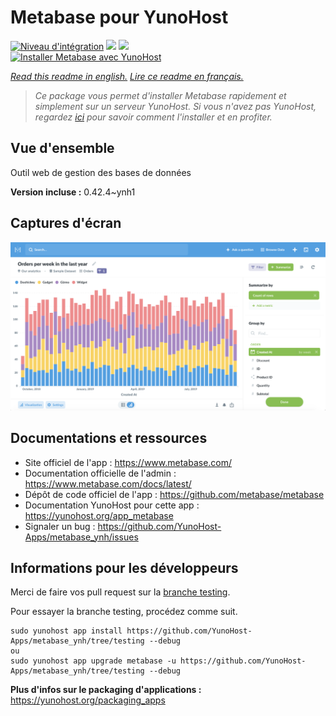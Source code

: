 # Metabase pour YunoHost

[![Niveau d'intégration](https://dash.yunohost.org/integration/metabase.svg)](https://dash.yunohost.org/appci/app/metabase) ![](https://ci-apps.yunohost.org/ci/badges/metabase.status.svg) ![](https://ci-apps.yunohost.org/ci/badges/metabase.maintain.svg)  
[![Installer Metabase avec YunoHost](https://install-app.yunohost.org/install-with-yunohost.svg)](https://install-app.yunohost.org/?app=metabase)

*[Read this readme in english.](./README.md)*
*[Lire ce readme en français.](./README_fr.md)*

> *Ce package vous permet d'installer Metabase rapidement et simplement sur un serveur YunoHost.
Si vous n'avez pas YunoHost, regardez [ici](https://yunohost.org/#/install) pour savoir comment l'installer et en profiter.*

## Vue d'ensemble

Outil web de gestion des bases de données

**Version incluse :** 0.42.4~ynh1



## Captures d'écran

![](./doc/screenshots/metabase-product-screenshot.png)

## Documentations et ressources

* Site officiel de l'app : https://www.metabase.com/
* Documentation officielle de l'admin : https://www.metabase.com/docs/latest/
* Dépôt de code officiel de l'app : https://github.com/metabase/metabase
* Documentation YunoHost pour cette app : https://yunohost.org/app_metabase
* Signaler un bug : https://github.com/YunoHost-Apps/metabase_ynh/issues

## Informations pour les développeurs

Merci de faire vos pull request sur la [branche testing](https://github.com/YunoHost-Apps/metabase_ynh/tree/testing).

Pour essayer la branche testing, procédez comme suit.
```
sudo yunohost app install https://github.com/YunoHost-Apps/metabase_ynh/tree/testing --debug
ou
sudo yunohost app upgrade metabase -u https://github.com/YunoHost-Apps/metabase_ynh/tree/testing --debug
```

**Plus d'infos sur le packaging d'applications :** https://yunohost.org/packaging_apps